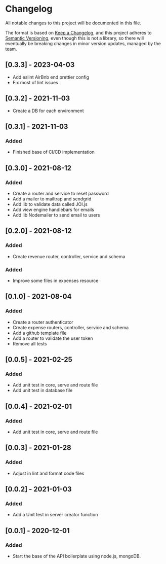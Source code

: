 # Changelog
All notable changes to this project will be documented in this file.

The format is based on [Keep a Changelog](https://keepachangelog.com/en/1.0.0/),
and this project adheres to [Semantic Versioning](https://semver.org/spec/v2.0.0.html), even though this is not a library, so there will eventually be breaking changes in minor version updates, managed by the team.

## [0.3.3] - 2023-04-03
- Add eslint AirBnb end prettier config
- Fix most of lint issues
## [0.3.2] - 2021-11-03
- Create a DB for each environment
## [0.3.1] - 2021-11-03
### Added
- Finished base of CI/CD implementation
## [0.3.0] - 2021-08-12
### Added
- Create a router and service to reset password
- Add a mailer to mailtrap and sendgrid
- Add lib to validate data called JOI.js
- Add view engine handlebars for emails
- Add lib Nodemailer to send email to users
## [0.2.0] - 2021-08-12
### Added
- Create revenue router, controller, service and schema

### Added
- Improve some files in expenses resource
## [0.1.0] - 2021-08-04

### Added
- Create a router authenticator
- Create expense routers, controller, service and schema
- Add a github template file
- Add a router to validate the user token
- Remove all tests

## [0.0.5] - 2021-02-25

### Added
- Add unit test in core, serve and route file
- Add unit test in database file

## [0.0.4] - 2021-02-01

### Added
- Add unit test in core, serve and route file

## [0.0.3] - 2021-01-28

### Added
- Adjust in lint and format code files

## [0.0.2] - 2021-01-03

### Added
- Add a Unit test in server creator function

## [0.0.1] - 2020-12-01

### Added
- Start the base of the API boilerplate using node.js, mongoDB.
